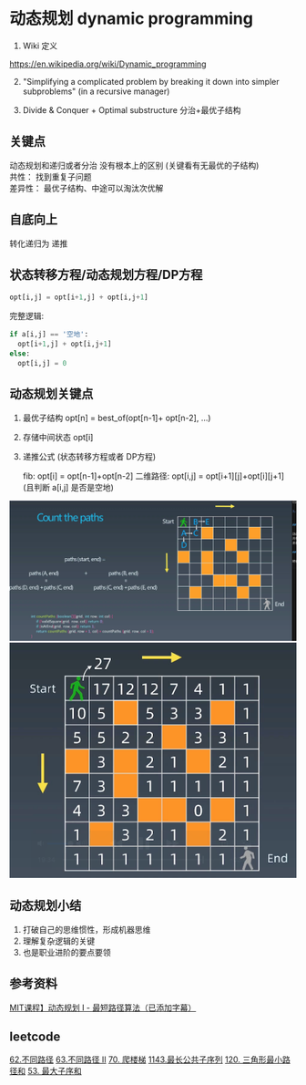 # 动态规划 dynamic programming

1. Wiki 定义

https://en.wikipedia.org/wiki/Dynamic_programming

2. "Simplifying a complicated problem by breaking it down into simpler subproblems"
(in a recursive manager)

3. Divide & Conquer + Optimal substructure 分治+最优子结构


## 关键点

动态规划和递归或者分治 没有根本上的区别 (关键看有无最优的子结构)  
共性： 找到重复子问题  
差异性： 最优子结构、中途可以淘汰次优解  

## 自底向上

转化递归为 递推


## 状态转移方程/动态规划方程/DP方程

```python
opt[i,j] = opt[i+1,j] + opt[i,j+1]
```

完整逻辑:

```python
if a[i,j] == '空地':
  opt[i+1,j] + opt[i,j+1]
else:
  opt[i,j] = 0
```

## 动态规划关键点

1. 最优子结构 opt[n] = best_of(opt[n-1]+ opt[n-2], ...)
2. 存储中间状态 opt[i]
3. 递推公式 (状态转移方程或者 DP方程)

    fib: opt[i] = opt[n-1]+opt[n-2]
    二维路径: opt[i,j] = opt[i+1][j]+opt[i][j+1] (且判断 a[i,j] 是否是空地)


![dynamic_programming](./dynamic_programming/count_the_paths.png)
![dynamic_programming](./dynamic_programming/count_the_paths_2.png)


## 动态规划小结

1. 打破自己的思维惯性，形成机器思维
2. 理解复杂逻辑的关键
3. 也是职业进阶的要点要领


## 参考资料

[MIT课程】动态规划 I - 最短路径算法（已添加字幕）](https://www.bilibili.com/video/av53233912?from=search&seid=2847395688604491997)

## leetcode

[62.不同路径](https://leetcode-cn.com/problems/unique-paths/)
[63.不同路径 II](https://leetcode-cn.com/problems/unique-paths-ii/)
[70. 爬楼梯](https://leetcode-cn.com/problems/climbing-stairs/)
[1143.最长公共子序列](https://leetcode-cn.com/problems/longest-common-subsequence/)
[120. 三角形最小路径和](https://leetcode-cn.com/problems/triangle/description/)
[53. 最大子序和](https://leetcode-cn.com/problems/maximum-subarray)
